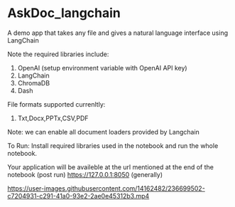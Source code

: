 # AskDoc_langchain
A demo app that takes any file and gives a natural language interface using LangChain

Note the required libraries include:

1) OpenAI (setup environment variable with OpenAI API key)
2) LangChain
3) ChromaDB
4) Dash


File formats supported currenltly:

1) Txt,Docx,PPTx,CSV,PDF

Note: we can enable all document loaders provided by Langchain

To Run: Install required libraries used in the notebook and run the whole notebook. 

Your application will be availeble at the url mentioned at the end of the notebook (post run) https://127.0.0.1:8050 (generally)

https://user-images.githubusercontent.com/14162482/236699502-c7204931-c291-41a0-93e2-2ae0e45312b3.mp4

